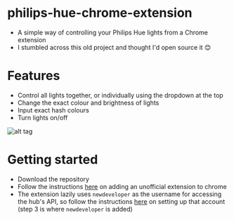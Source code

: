 # philips-hue-chrome-extension
- A simple way of controlling your Philips Hue lights from a Chrome extension
- I stumbled across this old project and thought I'd open source it 😊

# Features
- Control all lights together, or individually using the dropdown at the top
- Change the exact colour and brightness of lights
- Input exact hash colours
- Turn lights on/off

![alt tag](http://i.imgur.com/ZRLqRNf.png)

# Getting started
- Download the repository
- Follow the instructions <a href="https://developer.chrome.com/extensions/getstarted#unpacked" target="_blank">here</a> on adding an unofficial extension to chrome
- The extension lazily uses `newdeveloper` as the username for accessing the hub's API, so follow the instructions <a href="http://www.developers.meethue.com/documentation/getting-started" target="_blank">here</a> on setting up that account (step 3 is where `newdeveloper` is added)
